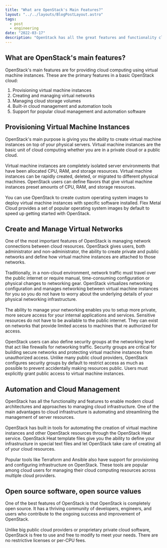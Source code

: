 ```yaml
---
title: "What are OpenStack's Main Features?"
layout: "../../layouts/BlogPostLayout.astro"
tags:
  - post
  - engineering
date: "2022-03-17"
description: "OpenStack has all the great features and functionality cloud users need. Learn about the core functions OpenStack provides to OpenStack users. This piece was written as part of a series for preparing new team members to support OpenMetal.io's OpenStack cloud platform."
---
```


## What are OpenStack's main features?

OpenStack's main features are for providing cloud computing using virtual machine instances. These are the primary features in a basic OpenStack cloud:

1. Provisioning virtual machine instances
2. Creating and managing virtual networks
3. Managing cloud storage volumes
4. Built-in cloud management and automation tools
5. Support for popular cloud management and automation software

## Provisioning Virtual Machine Instances

OpenStack's main purpose is giving you the ability to create virtual machine instances on top of your physical servers. Virtual machine instances are the basic unit of cloud computing whether you are in a private cloud or a public cloud.\
\
Virtual machine instances are completely isolated server environments that have been allocated CPU, RAM, and storage resources. Virtual machine instances can be rapidly created, deleted, or migrated to different physical machines. OpenStack users can define flavors that give virtual machine instances preset amounts of CPU, RAM, and storage resources.\
\
You can use OpenStack to create custom operating system images to deploy virtual machine instances with specific software installed. Flex Metal Cloud provides a set of popular operating system images by default to speed up getting started with OpenStack.

## Create and Manage Virtual Networks

One of the most important features of OpenStack is managing network connections between cloud resources. OpenStack gives users, both administrator and non-administrator, the ability to create private and public networks and define how virtual machine instances are attached to those networks.\
\
Traditionally, in a non-cloud environment, network traffic must travel over the public internet or require manual, time-consuming configuration or physical changes to networking gear. OpenStack virtualizes networking configuration and manages networking between virtual machine instances for you so you do not have to worry about the underlying details of your physical networking infrastructure.\
\
The ability to manage your networking enables you to setup more private, more secure access for your internal applications and services. Sensitive resources do not have to be available to the public internet. They can exist on networks that provide limited access to machines that re authorized for access.\
\
OpenStack users can also define security groups at the networking level that act like firewalls for networking traffic. Security groups are critical for building secure networks and protecting virtual machine instances from unauthorized access. Unlike many public cloud providers, OpenStack configures security groups by default to restrict access as much as possible to prevent accidentally making resources public. Users must explicitly grant public access to virtual machine instances.

## Automation and Cloud Management

OpenStack has all the functionality and features to enable modern cloud architectures and approaches to managing cloud infrastructure. One of the main advantages to cloud infrastructure is automating and streamlining the management of server resources.\
\
OpenStack has built in tools for automating the creation of virtual machine instances and other OpenStack resources through the OpenStack Heat service. OpenStack Heat template files give you the ability to define your infrastructure in special text files and let OpenStack take care of creating all of your cloud resources.\
\
Popular tools like Terraform and Ansible also have support for provisioning and configuring infrastructure on OpenStack. These tools are popular among cloud users for managing their cloud computing resources across multiple cloud providers.

## Open source software, open source values

One of the best features of OpenStack is that OpenStack is completely open source. It has a thriving community of developers, engineers, and users who contribute to the ongoing success and improvement of OpenStack.\
\
Unlike big public cloud providers or proprietary private cloud software, OpenStack is free to use and free to modify to meet your needs. There are no restrictive licenses or per-CPU fees.